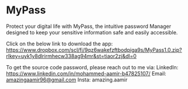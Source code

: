 # MyPass
Protect your digital life with MyPass, the intuitive password Manager designed to keep your sensitive information safe and easily accessible.

Click on the below link to download the app:
https://www.dropbox.com/scl/fi/9qz6wakefzftbodpiga9s/MyPass1.0.zip?rlkey=uyk1y8dlrirmhecw338ag94mr&st=tiaor2zj&dl=0

To get the source code password, please reach out to me via:
LinkedIn: https://www.linkedin.com/in/mohammed-aamir-b47825107/
Email: amazingaamir96@gmail.com
Insta: amazing.aamir
